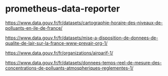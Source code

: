 # prometheus-data-reporter


https://www.data.gouv.fr/fr/datasets/cartographie-horaire-des-niveaux-de-polluants-en-ile-de-france/

https://www.data.gouv.fr/fr/datasets/mise-a-disposition-de-donnees-de-qualite-de-lair-sur-la-france-www-prevair-org-1/

https://www.data.gouv.fr/fr/organizations/airparif-1/

https://www.data.gouv.fr/fr/datasets/donnees-temps-reel-de-mesure-des-concentrations-de-polluants-atmospheriques-reglementes-1/
